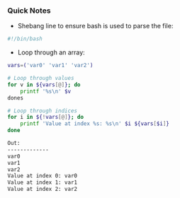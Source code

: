 ### Quick Notes

* Shebang line to ensure bash is used to parse the file:

```bash
#!/bin/bash
```

* Loop through an array:

```bash
vars=('var0' 'var1' 'var2')

# Loop through values
for v in ${vars[@]}; do
	printf '%s\n' $v
dones

# Loop through indices
for i in ${!vars[@]}; do
	printf 'Value at index %s: %s\n' $i ${vars[$i]}
done

Out:
-------------
var0
var1
var2
Value at index 0: var0
Value at index 1: var1
Value at index 2: var2
```

